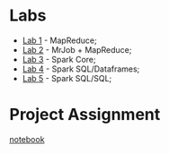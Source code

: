 # Labs

* [Lab 1](lab1) - MapReduce;
* [Lab 2](lab2) - MrJob + MapReduce;
* [Lab 3](lab3) - Spark Core;
* [Lab 4](lab4) - Spark SQL/Dataframes;
* [Lab 5](lab5) - Spark SQL/SQL;

# Project Assignment

[notebook](https://github.com/smduarte/spbd-2324/tree/32e8da2c86d2e9c84108206c7f641395c6a4328f/proj)
